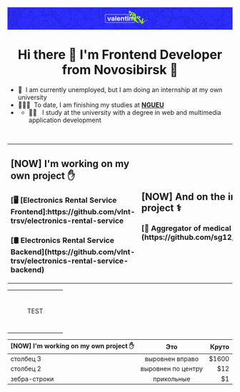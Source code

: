 <img src="./images/logo.png" alt="vlnt-trsv" align="center"/>

<h1 align="center">Hi there 👋 I'm Frontend Developer from Novosibirsk 🌇</h1>

- 💼 &nbsp;I am currently unemployed, but I am doing an internship at my own university
- 👨🏻‍🎓 &nbsp;To date, I am finishing my studies at **[NGUEU](https://nsuem.ru/index.php)**
- - 👨‍💻 &nbsp; I study at the university with a degree in web and multimedia application development

<br>

<table width="100%">
    <td width="100%">
      <h2 align="left">[NOW] I'm working on my own project ✋</h2>
        <h3>[🖥️ [Electronics Rental Service Frontend]:https://github.com/vlnt-trsv/electronics-rental-service
        <h3>[🛢️ Electronics Rental Service Backend](https://github.com/vlnt-trsv/electronics-rental-service-backend)</h3>
    </td>
    <td width="100%">
      <h2 align="left">[NOW] And on the internship project ⚕️</h2>
        <h3>[🏥 Aggregator of medical services](https://github.com/sg12/plasticFront)</h3>
    </td>
</table>

<table width='100%'>
  <tr>
    <td align="center" width="110" height="90">
        TEST
    </td>
  </tr> 
</table>

| [NOW] I'm working on my own project ✋       | Это                | Круто |
| -------------------------------------------- |:------------------:| -----:|
| столбец 3                                    | выровнен вправо    | $1600 |
| столбец 2                                    | выровнен по центру |   $12 |
| зебра-строки                                 | прикольные         |    $1 |

<br>
